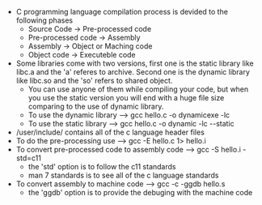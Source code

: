 - C programming language compilation process is devided to the following phases
	- Source Code -> Pre-processed code
	- Pre-processed code -> Assembly
	- Assembly -> Object or Maching code
	- Object code -> Executeble code
- Some libraries come with two versions, first one is the static library like libc.a and the 'a' referes to archive. Second one is the dynamic library like libc.so and the 'so' refers to shared object.
	- You can use anyone of them while compiling your code, but when you use the static version you will end with a huge file size comparing to the use of dynamic library.
	- To use the dynamic library --> gcc hello.c -o dynamicexe -lc
	- To use the static library --> gcc hello.c -o dynamic -lc --static
- /user/include/ contains all of the c language header files
- To do the pre-processing use --> gcc -E hello.c 1> hello.i
- To convert pre-processed code to assembly code --> gcc -S hello.i -std=c11
	- the 'std' option is to follow the c11 standards
	- man 7 standards is to see all of the c language standards
- To convert assembly to machine code --> gcc -c -ggdb hello.s
	- the 'ggdb' option is to provide the debuging with the machine code

